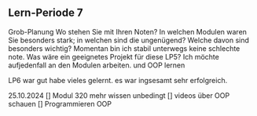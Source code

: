 ## Lern-Periode 7

Grob-Planung
Wo stehen Sie mit Ihren Noten? In welchen Modulen waren Sie besonders stark; in welchen sind die ungenügend? Welche davon sind besonders wichtig? Momentan bin ich stabil unterwegs keine schlechte note.
Was wäre ein geeignetes Projekt für diese LP5? Ich möchte aufjedenfall an den Modulen arbeiten. und OOP lernen

LP6 war gut habe vieles gelernt. es war ingsesamt sehr erfolgreich.


25.10.2024
[] Modul 320 mehr wissen unbedingt
[] videos über OOP schauen
[] Programmieren OOP

